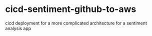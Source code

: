 # cicd-sentiment-github-to-aws
cicd deployment for a more complicated architecture for a sentiment analysis app
